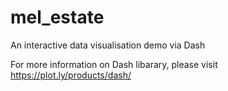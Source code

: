 # mel_estate

An interactive data visualisation demo via Dash

For more information on Dash libarary, please visit https://plot.ly/products/dash/
